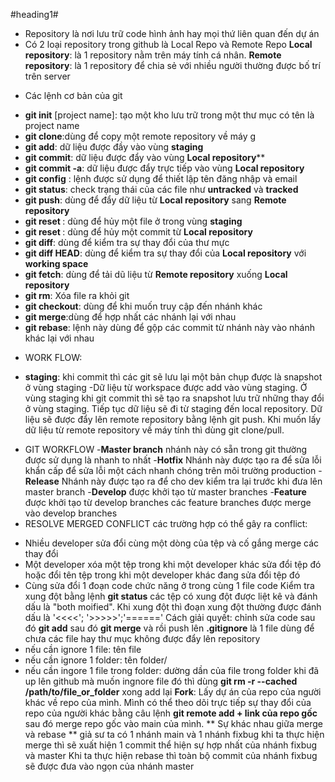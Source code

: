 #heading1#
- Repository là nơi lưu trữ code hình ảnh hay mọi thứ liên quan đến dự án 
- Có 2 loại repository trong github là Local Repo và Remote Repo
 **Local repository**: là 1 repository nằm trên máy tính cá nhân.
 **Remote repository**: là 1 repository để chia sẻ với nhiều người thường được bố trí trên server
+ Các lệnh cơ bản của git
- **git init** [project name]: tạo một kho lưu trữ trong một thư mục có tên là project name
- **git clone**:dùng để copy một remote repository về máy g
- **git add**: dữ liệu được đầy vào vùng **staging**
- **git commit**: dữ liệu được đẩy vào vùng **Local repository****
- **git commit -a**: dữ liệu được đẩy trực tiếp vào vùng **Local repository**
- **git config** : lệnh được sử dụng để thiết lập tên đăng nhập và email 
- **git status**: check trạng thái của các file như **untracked** và **tracked**
- **git push**: dùng để đẩy dữ liệu từ **Local repository** sang **Remote repository**
- **git reset <file>**: dùng để hủy một file ở trong vùng **staging**
- **git reset <commit>**: dùng để hủy một commit từ **Local repository** 
- **git diff**: dùng để kiểm tra sự thay đổi của thư mực
- **git diff HEAD**: dùng để kiểm tra sự thay đổi của **Local repository** với **working space**
- **git fetch**: dùng để tải dũ liệu từ **Remote repository** xuống **Local repository**
- **git rm**: Xóa file ra khỏi git
- **git checkout**: dùng để khi muốn truy cập đến nhánh khác
- **git merge**:dùng để hợp nhất các nhánh lại với nhau 
- **git rebase**: lệnh này dùng để gộp các commit từ nhánh này vào nhánh khác lại với nhau 
+ WORK FLOW:
- **staging**: khi commit thì các git sẽ lưu lại một bản chụp được là snapshot ở vùng staging
-Dữ liệu từ workspace được add vào vùng staging. Ở vùng staging khi git commit thì sẽ tạo ra snapshot lưu trữ những thay đổi ở vùng staging. Tiếp tục dữ liệu sẽ đi từ staging đến local repository. Dữ liệu sẽ được đẩy lên remote repository bằng lệnh git push. Khi muốn lấy dữ liệu từ remote repository về máy tính thì dùng git clone/pull. 
+ GIT WORKFLOW
-**Master branch** nhánh này có sẵn trong git thường được sử dụng là nhanh to nhất
-**Hotfix** Nhánh này được tạo ra để sửa lỗi khẩn cấp để sửa lỗi một cách nhanh chóng trên môi trường production
-**Release** Nhánh này được tạo ra để cho dev kiểm tra lại trước khi đưa lên master branch
-**Develop** được khởi tạo từ master branches
-**Feature** được khởi tạo từ develop branches các feature branches được merge vào develop branches
+ RESOLVE MERGED CONFLICT
các trường hợp có thể gây ra conflict:
- Nhiều developer sửa đổi cùng một dòng của tệp và cố gắng merge các thay đổi
- Một developer xóa một tệp trong khi một developer khác sửa đổi tệp đó hoặc đổi tên tệp trong khi một developer khác đang sửa đổi tệp đó
- Cùng sửa đổi 1 đoạn code chức năng ở trong cùng 1 file code
Kiểm tra xung đột bằng lệnh **git status**  các tệp có xung đột được liệt kê và đánh dấu là "both moified".
Khi xung đột thì đoạn xung đột thường được đánh dấu là '<<<<'; '>>>>>';'======'
Cách giải quyết: chỉnh sửa code sau đó **git add** sau đó **git merge** và rồi push lên 
**.gitignore** là 1 file dùng để chưa các file hay thư mục không được đẩy lên repository
- nếu cần ignore 1 file: tên file
- nếu cần ignore 1 folder: tên folder/
- nếu cần ingore 1 file trong folder: dường dần của file trong folder
khi đã up lên github mà muốn ingnore file đó thì dùng **git rm -r --cached /path/to/file_or_folder**
xong add lại
**Fork**: Lấy dự án của repo của người khác về repo của mình. Mình có thể theo dõi trực tiếp sự thay đổi của repo của người khác bằng câu lệnh **git remote add + link của repo gốc** sau đó merge repo gốc vào main của mình. 
** Sự khác nhau giữa merge và rebase **
giả sư ta có 1 nhánh main và 1 nhánh fixbug
khi ta thực hiện merge thì sẽ xuất hiện 1 commit thể hiện sự hợp nhất của nhánh fixbug và master
Khi ta thực hiện rebase thì toàn bộ commit của nhánh fixbug sẽ được đưa vào ngọn của nhánh master


